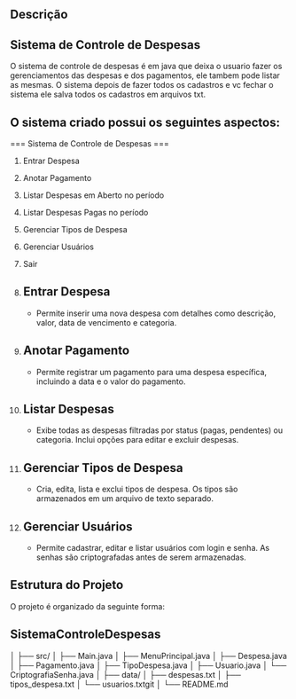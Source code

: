 

## Descrição

## Sistema de Controle de Despesas 
 O sistema de controle de despesas é em java que deixa o usuario fazer os gerenciamentos das despesas e dos pagamentos, ele tambem pode listar as mesmas. O sistema depois de fazer todos os cadastros e vc fechar o sistema ele salva todos os cadastros em arquivos txt.


## O sistema criado possui os seguintes aspectos:

=== Sistema de Controle de Despesas ===
1. Entrar Despesa
2. Anotar Pagamento
3. Listar Despesas em Aberto no período
4. Listar Despesas Pagas no período
5. Gerenciar Tipos de Despesa
6. Gerenciar Usuários
7. Sair

2. ## Entrar Despesa
   - Permite inserir uma nova despesa com detalhes como descrição, valor, data de vencimento e categoria.

3. ## Anotar Pagamento
   - Permite registrar um pagamento para uma despesa específica, incluindo a data e o valor do pagamento.

4. ## Listar Despesas
   - Exibe todas as despesas filtradas por status (pagas, pendentes) ou categoria. Inclui opções para editar e excluir despesas.

5. ## Gerenciar Tipos de Despesa
   - Cria, edita, lista e exclui tipos de despesa. Os tipos são armazenados em um arquivo de texto separado.

6. ## Gerenciar Usuários
   - Permite cadastrar, editar e listar usuários com login e senha. As senhas são criptografadas antes de serem armazenadas.

## Estrutura do Projeto

O projeto é organizado da seguinte forma:

## SistemaControleDespesas
│
├── src/
│   ├── Main.java
│   ├── MenuPrincipal.java
│   ├── Despesa.java
│   ├── Pagamento.java
│   ├── TipoDespesa.java
│   ├── Usuario.java
│   └── CriptografiaSenha.java
│
├── data/
│   ├── despesas.txt
│   ├── tipos_despesa.txt
│   └── usuarios.txtgit 
│
└── README.md
